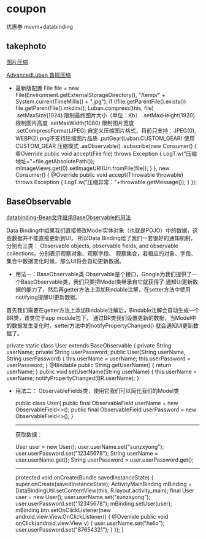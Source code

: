 # coupon
优惠券
mvvm+databinding
## takephoto
[图片压缩 ](https:github.com/crazycodeboy/TakePhoto)

[AdvancedLuban 鲁班压缩](https:github.com/shaohui10086/AdvancedLuban)

  * 最新版配置
  File file = new File(Environment.getExternalStorageDirectory(), "/temp/" + System.currentTimeMillis() + ".jpg");
              if (!file.getParentFile().exists()) file.getParentFile().mkdirs();
              Luban.compress(this, file)
                      .setMaxSize(1024)                 限制最终图片大小（单位：Kb）
                      .setMaxHeight(1920)              限制图片高度
                      .setMaxWidth(1080)               限制图片宽度
                      .setCompressFormat(JPEG)             自定义压缩图片格式，目前只支持：JPEG(0), WEBP(2);png不支持压缩图片品质
                      .putGear(Luban.CUSTOM_GEAR)      使用 CUSTOM_GEAR 压缩模式
                      .asObservable()
                      .subscribe(new Consumer<File>() {
                          @Override
                          public void accept(File file) throws Exception {
                              LogT.w("压缩地址="+file.getAbsolutePath());
                              mImageViews.get(0).setImageURI(Uri.fromFile(file));
                          }
                      }, new Consumer<Throwable>() {
                          @Override
                          public void accept(Throwable throwable) throws Exception {
                              LogT.w("压缩异常："+throwable.getMessage());
                          }
                      });

## BaseObservable

[databinding-Bean文件继承BaseObservable的用法](https://blog.csdn.net/u010687392/article/details/47314431)


Data Binding中如果我们直接修改Model实体对象（也就是POJO）中的数据，这些数据并不能直接更新到UI，
所以Data Binding给了我们一套很好的通知机制，分别有三类： 
Observable objects, observable fields, and observable collections，分别表示观察对象、观察字段、
观察集合，若相应的对象、字段、集合中数据变化时候，那么UI将会自动更新数据。
* 用法一：BaseObservable类
Observable是个接口，Google为我们提供了一个BaseObservable类，我们只要把Model类继承自它就获得了
通知UI更新数据的能力了，然后再getter方法上添加Bindable注解，在setter方法中使用notifying提醒UI更新数据。

首先我们需要在getter方法上添加Bindable注解后，Bindable注解会自动生成一个BR类，该类位于app module包下，
通过BR类我们设置更新的数据，当Model中的数据发生变化时，setter方法中的notifyPropertyChanged()
就会通知UI更新数据了。

private static class User extends BaseObservable {
   private String userName;
   private String userPassword;
   public User(String userName, String userPassword) {
        this.userName = userName;
        this.userPassword = userPassword;
    }
    @Bindable
    public String getUserName() {
        return userName;
    }
    public void setUserName(String userName) {
        this.userName = userName;
        notifyPropertyChanged(BR.userName);
    }

 * 用法二： ObservableFields类，使用它我们可以简化我们的Model类

    public class User{
        public final ObservableField<String> userName = new ObservableField<>();
        public final ObservableField<String> userPassword = new ObservableField<>();
    }
    ***
    获取数据：

    User user = new User();
    user.userName.set("sunzxyong");
    user.userPassword.set("12345678");
    String userName = user.userName.get();
    String userPassword = user.userPassword.get();
    ***
    protected void onCreate(Bundle savedInstanceState) {
            super.onCreate(savedInstanceState);
            ActivityMainBinding mBinding = DataBindingUtil.setContentView(this, R.layout.activity_main);
            final User user = new User();
            user.userName.set("sunzxyong");
            user.userPassword.set("12345678");
            mBinding.setUser(user);
            mBinding.btn.setOnClickListener(new android.view.View.OnClickListener() {
                @Override
                public void onClick(android.view.View v) {
                    user.userName.set("hello");
                    user.userPassword.set("87654321");
                }
            });
        }
